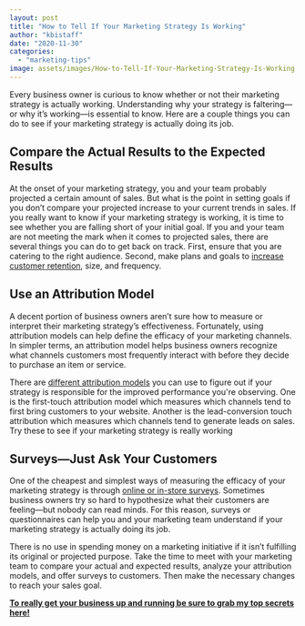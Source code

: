 ```yaml
---
layout: post
title: "How to Tell If Your Marketing Strategy Is Working"
author: "kbistaff"
date: "2020-11-30"
categories: 
  - "marketing-tips"
image: assets/images/How-to-Tell-If-Your-Marketing-Strategy-Is-Working.jpg
---
```


Every business owner is curious to know whether or not their marketing strategy is actually working. Understanding why your strategy is faltering—or why it’s working—is essential to know. Here are a couple things you can do to see if your marketing strategy is actually doing its job.

## Compare the Actual Results to the Expected Results

At the onset of your marketing strategy, you and your team probably projected a certain amount of sales. But what is the point in setting goals if you don’t compare your projected increase to your current trends in sales. If you really want to know if your marketing strategy is working, it is time to see whether you are falling short of your initial goal. If you and your team are not meeting the mark when it comes to projected sales, there are several things you can do to get back on track. First, ensure that you are catering to the right audience. Second, make plans and goals to [increase customer retention](https://marketingwizdom.com/strategies/retention-strategies), size, and frequency.

## Use an Attribution Model

A decent portion of business owners aren’t sure how to measure or interpret their marketing strategy’s effectiveness. Fortunately, using attribution models can help define the efficacy of your marketing channels. In simpler terms, an attribution model helps business owners recognize what channels customers most frequently interact with before they decide to purchase an item or service.

There are [different attribution models](https://www.podium.com/article/what-is-attribution/) you can use to figure out if your strategy is responsible for the improved performance you're observing. One is the first-touch attribution model which measures which channels tend to first bring customers to your website. Another is the lead-conversion touch attribution which measures which channels tend to generate leads on sales. Try these to see if your marketing strategy is really working

## Surveys—Just Ask Your Customers

One of the cheapest and simplest ways of measuring the efficacy of your marketing strategy is through [online or in-store surveys](https://www.mpdventures.com/surveys-as-a-marketing-tool/). Sometimes business owners try so hard to hypothesize what their customers are feeling—but nobody can read minds. For this reason, surveys or questionnaires can help you and your marketing team understand if your marketing strategy is actually doing its job.

There is no use in spending money on a marketing initiative if it isn’t fulfilling its original or projected purpose. Take the time to meet with your marketing team to compare your actual and expected results, analyze your attribution models, and offer surveys to customers. Then make the necessary changes to reach your sales goal.

[**To really get your business up and running be sure to grab my top secrets here!**](https://go.katebagoy.com/ebook)
